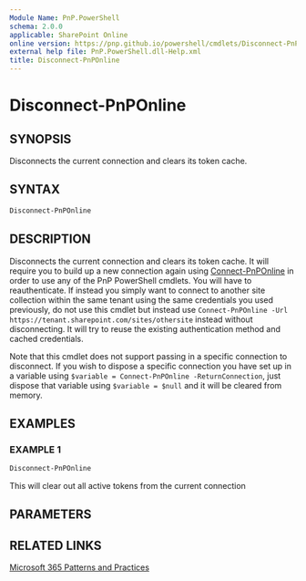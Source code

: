 ```yaml
---
Module Name: PnP.PowerShell
schema: 2.0.0
applicable: SharePoint Online
online version: https://pnp.github.io/powershell/cmdlets/Disconnect-PnPOnline.html
external help file: PnP.PowerShell.dll-Help.xml
title: Disconnect-PnPOnline
---
```

  
# Disconnect-PnPOnline

## SYNOPSIS
Disconnects the current connection and clears its token cache.

## SYNTAX

```powershell
Disconnect-PnPOnline 
```

## DESCRIPTION

Disconnects the current connection and clears its token cache. It will require you to build up a new connection again using [Connect-PnPOnline](Connect-PnPOnline.md) in order to use any of the PnP PowerShell cmdlets. You will have to reauthenticate. If instead you simply want to connect to another site collection within the same tenant using the same credentials you used previously, do not use this cmdlet but instead use `Connect-PnPOnline -Url https://tenant.sharepoint.com/sites/othersite` instead without disconnecting. It will try to reuse the existing authentication method and cached credentials.

Note that this cmdlet does not support passing in a specific connection to disconnect. If you wish to dispose a specific connection you have set up in a variable using `$variable = Connect-PnPOnline -ReturnConnection`, just dispose that variable using `$variable = $null` and it will be cleared from memory.

## EXAMPLES

### EXAMPLE 1
```powershell
Disconnect-PnPOnline
```

This will clear out all active tokens from the current connection

## PARAMETERS

## RELATED LINKS

[Microsoft 365 Patterns and Practices](https://aka.ms/m365pnp)